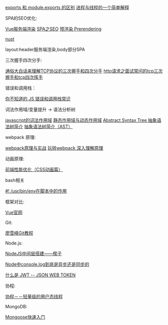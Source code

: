 [exports 和 module.exports 的区别](https://cnodejs.org/topic/5231a630101e574521e45ef8)
[进程与线程的一个简单解释](http://www.ruanyifeng.com/blog/2013/04/processes_and_threads.html)


SPA的SEO优化:

[Vue服务端渲染](https://ssr.vuejs.org/zh/)
[SPA之SEO](https://segmentfault.com/a/1190000007410715)
[预渲染 Prerendering](https://github.com/chrisvfritz/prerender-spa-plugin)

[nust](https://zh.nuxtjs.org/)

layout:header服务端渲染,body部分SPA

三次握手四次分手:

[通俗大白话来理解TCP协议的三次握手和四次分手](https://github.com/jawil/blog/issues/14)
[http请求之面试常问的tcp三次握手和tcp四次挥手](http://www.jianshu.com/p/23c76a127e2d)

错误和调用栈：

[你不知道的 JS 错误和调用栈常识](https://zhuanlan.zhihu.com/p/25644447)

词法作用域/变量提升 -> 语法分析树

[javascript的词法作用域](http://js8.in/2011/08/15/javascript%E7%9A%84%E8%AF%8D%E6%B3%95%E4%BD%9C%E7%94%A8%E5%9F%9F/)
[静态作用域与动态作用域](https://zh.wikipedia.org/wiki/%E4%BD%9C%E7%94%A8%E5%9F%9F#.E9.9D.99.E6.80.81.E4.BD.9C.E7.94.A8.E5.9F.9F.E4.B8.8E.E5.8A.A8.E6.80.81.E4.BD.9C.E7.94.A8.E5.9F.9F)
[Abstract Syntax Tree 抽象语法树简介](https://div.io/topic/1994)
[抽象语法树简介（AST）](http://blog.csdn.net/dongtingzhizi/article/details/8019911)

webpack
原理:

[webpack原理与实战](http://imweb.io/topic/59324940b9b65af940bf58ae)
[玩转webpack 深入理解原理](http://www.thkdog.com/html5/2015/05/08/webpack.html)

动画原理:

[前端性能优化（CSS动画篇）](https://segmentfault.com/a/1190000000490328)

bash相关

[#! /usr/bin/env在脚本中的作用](http://blog.csdn.net/iamzhangzhuping/article/details/50425754)

框架对比:

[Vue官网](https://cn.vuejs.org/v2/guide/comparison.html)

Git:

[廖雪峰Git教程](https://www.liaoxuefeng.com/wiki/0013739516305929606dd18361248578c67b8067c8c017b000)

Node.js:

[NodeJS中间层搭建——楔子](http://jafeney.com/2016/01/10/2016-01-10-node-middleware/)

[Node中console.log到底是异步还是同步的](http://nekomiao.me/2017/06/21/console-log-async-or-sync/)

[什么是 JWT -- JSON WEB TOKEN](https://www.jianshu.com/p/576dbf44b2ae)


协程:

[协程－－轻量级的用户态线程](http://blog.csdn.net/shenlei19911210/article/details/61194617)

MongoDB:

[Mongoose快速入门](https://cnodejs.org/topic/595d9ad5a4de5625080fe118)



